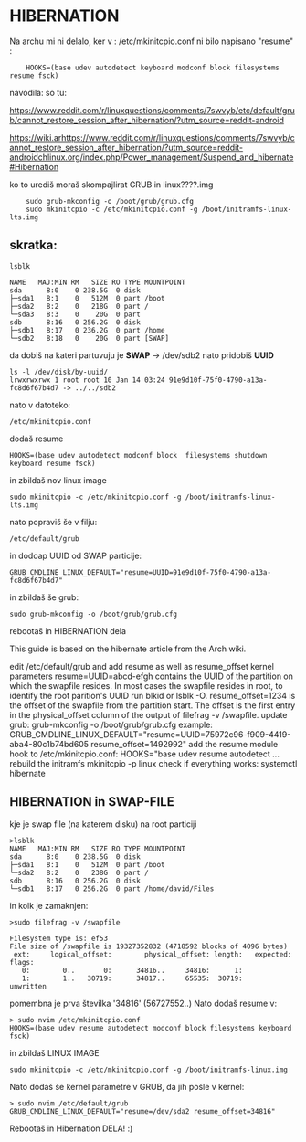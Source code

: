 # HIBERNATION
Na archu mi ni delalo, ker v :
        /etc/mkinitcpio.conf
ni bilo napisano "resume" :

        HOOKS=(base udev autodetect keyboard modconf block filesystems resume fsck)

navodila: so tu:

https://www.reddit.com/r/linuxquestions/comments/7swvyb/etc/default/grub/cannot_restore_session_after_hibernation/?utm_source=reddit-android

https://wiki.arhttps://www.reddit.com/r/linuxquestions/comments/7swvyb/cannot_restore_session_after_hibernation/?utm_source=reddit-androidchlinux.org/index.php/Power_management/Suspend_and_hibernate#Hibernation

ko to urediš moraš skompajlirat GRUB in linux????.img

        sudo grub-mkconfig -o /boot/grub/grub.cfg
        sudo mkinitcpio -c /etc/mkinitcpio.conf -g /boot/initramfs-linux-lts.img

## skratka:

    lsblk

    NAME   MAJ:MIN RM   SIZE RO TYPE MOUNTPOINT
    sda      8:0    0 238.5G  0 disk 
    ├─sda1   8:1    0   512M  0 part /boot
    ├─sda2   8:2    0   218G  0 part /
    └─sda3   8:3    0    20G  0 part 
    sdb      8:16   0 256.2G  0 disk 
    ├─sdb1   8:17   0 236.2G  0 part /home
    └─sdb2   8:18   0    20G  0 part [SWAP]

da dobiš na kateri partuvuju je **SWAP** -> /dev/sdb2
nato pridobiš **UUID**

    ls -l /dev/disk/by-uuid/
    lrwxrwxrwx 1 root root 10 Jan 14 03:24 91e9d10f-75f0-4790-a13a-fc8d6f67b4d7 -> ../../sdb2

nato v datoteko:

    /etc/mkinitcpio.conf

dodaš resume

    HOOKS=(base udev autodetect modconf block  filesystems shutdown keyboard resume fsck)

in zbildaš nov linux image

    sudo mkinitcpio -c /etc/mkinitcpio.conf -g /boot/initramfs-linux-lts.img

nato popraviš še v  filju:
    
    /etc/default/grub

in dodoap UUID od SWAP particije:

    GRUB_CMDLINE_LINUX_DEFAULT="resume=UUID=91e9d10f-75f0-4790-a13a-fc8d6f67b4d7"

in zbildaš še grub:

    sudo grub-mkconfig -o /boot/grub/grub.cfg

rebootaš in HIBERNATION dela

This guide is based on the hibernate article from the Arch wiki.

edit /etc/default/grub and add resume as well as resume_offset kernel parameters
resume=UUID=abcd-efgh contains the UUID of the partition on which the swapfile resides. In most cases the swapfile resides in root, to identify the root parition's UUID run blkid or lsblk -O.
resume_offset=1234 is the offset of the swapfile from the partition start. The offset is the first entry in the physical_offset column of the output of filefrag -v /swapfile.
update grub: grub-mkconfig -o /boot/grub/grub.cfg
example: GRUB_CMDLINE_LINUX_DEFAULT="resume=UUID=75972c96-f909-4419-aba4-80c1b74bd605 resume_offset=1492992"
add the resume module hook to /etc/mkinitcpio.conf:
HOOKS="base udev resume autodetect ...
rebuild the initramfs mkinitcpio -p linux
check if everything works: systemctl hibernate

## HIBERNATION in SWAP-FILE

kje je swap file (na katerem disku) na root particiji

    >lsblk
    NAME   MAJ:MIN RM   SIZE RO TYPE MOUNTPOINT
    sda      8:0    0 238.5G  0 disk 
    ├─sda1   8:1    0   512M  0 part /boot
    └─sda2   8:2    0   238G  0 part /
    sdb      8:16   0 256.2G  0 disk 
    └─sdb1   8:17   0 256.2G  0 part /home/david/Files

in kolk je zamaknjen:

    >sudo filefrag -v /swapfile

    Filesystem type is: ef53
    File size of /swapfile is 19327352832 (4718592 blocks of 4096 bytes)
     ext:     logical_offset:        physical_offset: length:   expected: flags:
       0:        0..       0:      34816..     34816:      1:            
       1:        1..   30719:      34817..     65535:  30719:             unwritten

pomembna je prva številka '34816' (56727552..)
Nato dodaš resume v:

    > sudo nvim /etc/mkinitcpio.conf
    HOOKS=(base udev resume autodetect modconf block filesystems keyboard fsck)

in zbildaš LINUX IMAGE

    sudo mkinitcpio -c /etc/mkinitcpio.conf -g /boot/initramfs-linux.img

Nato dodaš še kernel parametre v GRUB, da jih pošle v kernel:

    > sudo nvim /etc/default/grub
    GRUB_CMDLINE_LINUX_DEFAULT="resume=/dev/sda2 resume_offset=34816"

Rebootaš in Hibernation DELA! :)

